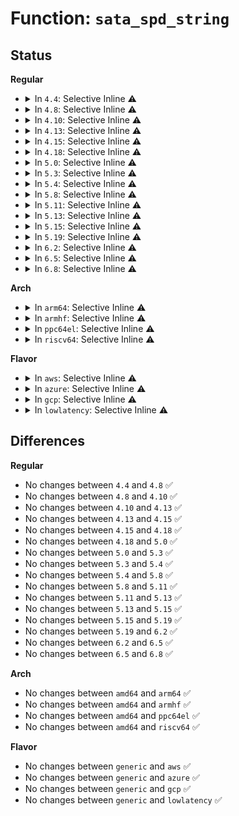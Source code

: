 # Function: <code>sata_spd_string</code>

## Status
<b>Regular</b>
<ul>
<li>
<details>
<summary>In <code>4.4</code>: Selective Inline ⚠️</summary>

```c
const char *sata_spd_string(unsigned int spd);
```

**Collision:** Unique Global

**Inline:** Selective

**Transformation:** False

**Instances:**

```
In drivers/ata/libata-core.c (ffffffff815ca6b0)
Location: drivers/ata/libata-core.c:1024
Inline: True
Inline callers:
  - drivers/ata/libata-core.c:sata_down_spd_limit
  - drivers/ata/libata-core.c:ata_std_postreset
Direct callers:
  - drivers/ata/libata-transport.c:show_ata_link_sata_spd
  - drivers/ata/libata-transport.c:show_ata_link_sata_spd_limit
  - drivers/ata/libata-transport.c:show_ata_link_hw_sata_spd_limit
```
**Symbols:**

```
ffffffff815ca6b0-ffffffff815ca6d2: sata_spd_string (STB_GLOBAL)
```
</details>
</li>
<li>
<details>
<summary>In <code>4.8</code>: Selective Inline ⚠️</summary>

```c
const char *sata_spd_string(unsigned int spd);
```

**Collision:** Unique Global

**Inline:** Selective

**Transformation:** False

**Instances:**

```
In drivers/ata/libata-core.c (ffffffff81627693)
Location: drivers/ata/libata-core.c:1027
Inline: True
Inline callers:
  - drivers/ata/libata-core.c:ata_std_postreset
  - drivers/ata/libata-core.c:sata_down_spd_limit
Direct callers:
  - drivers/ata/libata-transport.c:show_ata_link_sata_spd
  - drivers/ata/libata-transport.c:show_ata_link_sata_spd_limit
  - drivers/ata/libata-transport.c:show_ata_link_hw_sata_spd_limit
```
**Symbols:**

```
ffffffff81622ef0-ffffffff81622f12: sata_spd_string (STB_GLOBAL)
```
</details>
</li>
<li>
<details>
<summary>In <code>4.10</code>: Selective Inline ⚠️</summary>

```c
const char *sata_spd_string(unsigned int spd);
```

**Collision:** Unique Global

**Inline:** Selective

**Transformation:** False

**Instances:**

```
In drivers/ata/libata-core.c (ffffffff816582f3)
Location: drivers/ata/libata-core.c:1034
Inline: True
Inline callers:
  - drivers/ata/libata-core.c:ata_std_postreset
  - drivers/ata/libata-core.c:sata_down_spd_limit
Direct callers:
  - drivers/ata/libata-transport.c:show_ata_link_sata_spd
  - drivers/ata/libata-transport.c:show_ata_link_sata_spd_limit
  - drivers/ata/libata-transport.c:show_ata_link_hw_sata_spd_limit
```
**Symbols:**

```
ffffffff81653a70-ffffffff81653a92: sata_spd_string (STB_GLOBAL)
```
</details>
</li>
<li>
<details>
<summary>In <code>4.13</code>: Selective Inline ⚠️</summary>

```c
const char *sata_spd_string(unsigned int spd);
```

**Collision:** Unique Global

**Inline:** Selective

**Transformation:** False

**Instances:**

```
In drivers/ata/libata-core.c (ffffffff8166cb23)
Location: drivers/ata/libata-core.c:1034
Inline: True
Inline callers:
  - drivers/ata/libata-core.c:ata_std_postreset
  - drivers/ata/libata-core.c:sata_down_spd_limit
Direct callers:
  - drivers/ata/libata-transport.c:show_ata_link_sata_spd
  - drivers/ata/libata-transport.c:show_ata_link_sata_spd_limit
  - drivers/ata/libata-transport.c:show_ata_link_hw_sata_spd_limit
```
**Symbols:**

```
ffffffff816681a0-ffffffff816681c2: sata_spd_string (STB_GLOBAL)
```
</details>
</li>
<li>
<details>
<summary>In <code>4.15</code>: Selective Inline ⚠️</summary>

```c
const char *sata_spd_string(unsigned int spd);
```

**Collision:** Unique Global

**Inline:** Selective

**Transformation:** False

**Instances:**

```
In drivers/ata/libata-core.c (ffffffff816d6173)
Location: drivers/ata/libata-core.c:1034
Inline: True
Inline callers:
  - drivers/ata/libata-core.c:ata_std_postreset
  - drivers/ata/libata-core.c:sata_down_spd_limit
Direct callers:
  - drivers/ata/libata-transport.c:show_ata_link_sata_spd
  - drivers/ata/libata-transport.c:show_ata_link_sata_spd_limit
  - drivers/ata/libata-transport.c:show_ata_link_hw_sata_spd_limit
```
**Symbols:**

```
ffffffff816d1810-ffffffff816d1832: sata_spd_string (STB_GLOBAL)
```
</details>
</li>
<li>
<details>
<summary>In <code>4.18</code>: Selective Inline ⚠️</summary>

```c
const char *sata_spd_string(unsigned int spd);
```

**Collision:** Unique Global

**Inline:** Selective

**Transformation:** False

**Instances:**

```
In drivers/ata/libata-core.c (ffffffff81713c98)
Location: drivers/ata/libata-core.c:1034
Inline: True
Inline callers:
  - drivers/ata/libata-core.c:ata_std_postreset
  - drivers/ata/libata-core.c:ata_dev_configure
Direct callers:
  - drivers/ata/libata-transport.c:show_ata_link_sata_spd
  - drivers/ata/libata-transport.c:show_ata_link_sata_spd_limit
  - drivers/ata/libata-transport.c:show_ata_link_hw_sata_spd_limit
```
**Symbols:**

```
ffffffff8170e040-ffffffff8170e062: sata_spd_string (STB_GLOBAL)
```
</details>
</li>
<li>
<details>
<summary>In <code>5.0</code>: Selective Inline ⚠️</summary>

```c
const char *sata_spd_string(unsigned int spd);
```

**Collision:** Unique Global

**Inline:** Selective

**Transformation:** False

**Instances:**

```
In drivers/ata/libata-core.c (ffffffff81736147)
Location: drivers/ata/libata-core.c:1034
Inline: True
Inline callers:
  - drivers/ata/libata-core.c:ata_std_postreset
  - drivers/ata/libata-core.c:ata_dev_configure
Direct callers:
  - drivers/ata/libata-transport.c:show_ata_link_sata_spd
  - drivers/ata/libata-transport.c:show_ata_link_sata_spd_limit
  - drivers/ata/libata-transport.c:show_ata_link_hw_sata_spd_limit
```
**Symbols:**

```
ffffffff817304b0-ffffffff817304d2: sata_spd_string (STB_GLOBAL)
```
</details>
</li>
<li>
<details>
<summary>In <code>5.3</code>: Selective Inline ⚠️</summary>

```c
const char *sata_spd_string(unsigned int spd);
```

**Collision:** Unique Global

**Inline:** Selective

**Transformation:** False

**Instances:**

```
In drivers/ata/libata-core.c (ffffffff81771ca2)
Location: drivers/ata/libata-core.c:1018
Inline: True
Inline callers:
  - drivers/ata/libata-core.c:ata_std_postreset
  - drivers/ata/libata-core.c:ata_dev_configure
Direct callers:
  - drivers/ata/libata-transport.c:show_ata_link_sata_spd
  - drivers/ata/libata-transport.c:show_ata_link_sata_spd_limit
  - drivers/ata/libata-transport.c:show_ata_link_hw_sata_spd_limit
```
**Symbols:**

```
ffffffff8176bc20-ffffffff8176bc42: sata_spd_string (STB_GLOBAL)
```
</details>
</li>
<li>
<details>
<summary>In <code>5.4</code>: Selective Inline ⚠️</summary>

```c
const char *sata_spd_string(unsigned int spd);
```

**Collision:** Unique Global

**Inline:** Selective

**Transformation:** False

**Instances:**

```
In drivers/ata/libata-core.c (ffffffff81795c84)
Location: drivers/ata/libata-core.c:1018
Inline: True
Inline callers:
  - drivers/ata/libata-core.c:ata_std_postreset
  - drivers/ata/libata-core.c:ata_dev_configure
Direct callers:
  - drivers/ata/libata-transport.c:show_ata_link_sata_spd
  - drivers/ata/libata-transport.c:show_ata_link_sata_spd_limit
  - drivers/ata/libata-transport.c:show_ata_link_hw_sata_spd_limit
```
**Symbols:**

```
ffffffff8178fc90-ffffffff8178fcb2: sata_spd_string (STB_GLOBAL)
```
</details>
</li>
<li>
<details>
<summary>In <code>5.8</code>: Selective Inline ⚠️</summary>

```c
const char *sata_spd_string(unsigned int spd);
```

**Collision:** Unique Global

**Inline:** Selective

**Transformation:** False

**Instances:**

```
In drivers/ata/libata-core.c (ffffffff81859415)
Location: drivers/ata/libata-core.c:958
Inline: True
Inline callers:
  - drivers/ata/libata-core.c:sata_down_spd_limit
  - drivers/ata/libata-core.c:sata_print_link_status
  - drivers/ata/libata-core.c:ata_dev_configure
Direct callers:
  - drivers/ata/libata-transport.c:show_ata_link_sata_spd
  - drivers/ata/libata-transport.c:show_ata_link_sata_spd_limit
  - drivers/ata/libata-transport.c:show_ata_link_hw_sata_spd_limit
```
**Symbols:**

```
ffffffff81854620-ffffffff81854642: sata_spd_string (STB_GLOBAL)
```
</details>
</li>
<li>
<details>
<summary>In <code>5.11</code>: Selective Inline ⚠️</summary>

```c
const char *sata_spd_string(unsigned int spd);
```

**Collision:** Unique Global

**Inline:** Selective

**Transformation:** False

**Instances:**

```
In drivers/ata/libata-core.c (ffffffff81c17428)
Location: drivers/ata/libata-core.c:958
Inline: True
Inline callers:
  - drivers/ata/libata-core.c:sata_down_spd_limit
  - drivers/ata/libata-core.c:sata_print_link_status
  - drivers/ata/libata-core.c:ata_dev_configure
Direct callers:
  - drivers/ata/libata-transport.c:show_ata_link_sata_spd
  - drivers/ata/libata-transport.c:show_ata_link_sata_spd_limit
  - drivers/ata/libata-transport.c:show_ata_link_hw_sata_spd_limit
```
**Symbols:**

```
ffffffff818648f0-ffffffff81864912: sata_spd_string (STB_GLOBAL)
```
</details>
</li>
<li>
<details>
<summary>In <code>5.13</code>: Selective Inline ⚠️</summary>

```c
const char *sata_spd_string(unsigned int spd);
```

**Collision:** Unique Global

**Inline:** Selective

**Transformation:** False

**Instances:**

```
In drivers/ata/libata-core.c (ffffffff81c08fa2)
Location: drivers/ata/libata-core.c:958
Inline: True
Inline callers:
  - drivers/ata/libata-core.c:ata_std_postreset
  - drivers/ata/libata-core.c:sata_down_spd_limit
  - drivers/ata/libata-core.c:ata_dev_configure
Direct callers:
  - drivers/ata/libata-transport.c:show_ata_link_sata_spd
  - drivers/ata/libata-transport.c:show_ata_link_sata_spd_limit
  - drivers/ata/libata-transport.c:show_ata_link_hw_sata_spd_limit
```
**Symbols:**

```
ffffffff81847380-ffffffff818473a2: sata_spd_string (STB_GLOBAL)
```
</details>
</li>
<li>
<details>
<summary>In <code>5.15</code>: Selective Inline ⚠️</summary>

```c
const char *sata_spd_string(unsigned int spd);
```

**Collision:** Unique Global

**Inline:** Selective

**Transformation:** False

**Instances:**

```
In drivers/ata/libata-core.c (ffffffff818d36e3)
Location: drivers/ata/libata-core.c:962
Inline: True
Inline callers:
  - drivers/ata/libata-core.c:ata_std_postreset
  - drivers/ata/libata-core.c:sata_down_spd_limit
  - drivers/ata/libata-core.c:ata_dev_configure
Direct callers:
  - drivers/ata/libata-transport.c:show_ata_link_sata_spd
  - drivers/ata/libata-transport.c:show_ata_link_sata_spd_limit
  - drivers/ata/libata-transport.c:show_ata_link_hw_sata_spd_limit
```
**Symbols:**

```
ffffffff818d4080-ffffffff818d40bd: sata_spd_string (STB_GLOBAL)
```
</details>
</li>
<li>
<details>
<summary>In <code>5.19</code>: Selective Inline ⚠️</summary>

```c
const char *sata_spd_string(unsigned int spd);
```

**Collision:** Unique Global

**Inline:** Selective

**Transformation:** False

**Instances:**

```
In drivers/ata/libata-core.c (ffffffff81a249c4)
Location: drivers/ata/libata-core.c:966
Inline: True
Inline callers:
  - drivers/ata/libata-core.c:sata_down_spd_limit
  - drivers/ata/libata-core.c:sata_down_spd_limit
  - drivers/ata/libata-core.c:sata_print_link_status
  - drivers/ata/libata-core.c:sata_print_link_status
  - drivers/ata/libata-core.c:ata_dev_configure
Direct callers:
  - drivers/ata/libata-transport.c:show_ata_link_sata_spd
  - drivers/ata/libata-transport.c:show_ata_link_sata_spd_limit
  - drivers/ata/libata-transport.c:show_ata_link_hw_sata_spd_limit
```
**Symbols:**

```
ffffffff81a247f0-ffffffff81a2483d: sata_spd_string (STB_GLOBAL)
```
</details>
</li>
<li>
<details>
<summary>In <code>6.2</code>: Selective Inline ⚠️</summary>

```c
const char *sata_spd_string(unsigned int spd);
```

**Collision:** Unique Global

**Inline:** Selective

**Transformation:** False

**Instances:**

```
In drivers/ata/libata-core.c (ffffffff81ba6a62)
Location: drivers/ata/libata-core.c:966
Inline: True
Inline callers:
  - drivers/ata/libata-core.c:sata_down_spd_limit
  - drivers/ata/libata-core.c:sata_down_spd_limit
  - drivers/ata/libata-core.c:sata_print_link_status
  - drivers/ata/libata-core.c:sata_print_link_status
  - drivers/ata/libata-core.c:ata_dev_configure
Direct callers:
  - drivers/ata/libata-transport.c:show_ata_link_sata_spd
  - drivers/ata/libata-transport.c:show_ata_link_sata_spd_limit
  - drivers/ata/libata-transport.c:show_ata_link_hw_sata_spd_limit
```
**Symbols:**

```
ffffffff81ba6840-ffffffff81ba688d: sata_spd_string (STB_GLOBAL)
```
</details>
</li>
<li>
<details>
<summary>In <code>6.5</code>: Selective Inline ⚠️</summary>

```c
const char *sata_spd_string(unsigned int spd);
```

**Collision:** Unique Global

**Inline:** Selective

**Transformation:** False

**Instances:**

```
In drivers/ata/libata-core.c (ffffffff81bfd63a)
Location: drivers/ata/libata-core.c:1000
Inline: True
Inline callers:
  - drivers/ata/libata-core.c:sata_down_spd_limit
  - drivers/ata/libata-core.c:sata_down_spd_limit
  - drivers/ata/libata-core.c:sata_print_link_status
  - drivers/ata/libata-core.c:sata_print_link_status
  - drivers/ata/libata-core.c:ata_dev_configure
Direct callers:
  - drivers/ata/libata-transport.c:show_ata_link_sata_spd
  - drivers/ata/libata-transport.c:show_ata_link_sata_spd_limit
  - drivers/ata/libata-transport.c:show_ata_link_hw_sata_spd_limit
```
**Symbols:**

```
ffffffff81bfd420-ffffffff81bfd46d: sata_spd_string (STB_GLOBAL)
```
</details>
</li>
<li>
<details>
<summary>In <code>6.8</code>: Selective Inline ⚠️</summary>

```c
const char *sata_spd_string(unsigned int spd);
```

**Collision:** Unique Global

**Inline:** Selective

**Transformation:** False

**Instances:**

```
In drivers/ata/libata-core.c (ffffffff81c533f6)
Location: drivers/ata/libata-core.c:1000
Inline: True
Inline callers:
  - drivers/ata/libata-core.c:sata_down_spd_limit
  - drivers/ata/libata-core.c:sata_down_spd_limit
  - drivers/ata/libata-core.c:sata_print_link_status
  - drivers/ata/libata-core.c:sata_print_link_status
  - drivers/ata/libata-core.c:ata_dev_configure
Direct callers:
  - drivers/ata/libata-transport.c:show_ata_link_sata_spd
  - drivers/ata/libata-transport.c:show_ata_link_sata_spd_limit
  - drivers/ata/libata-transport.c:show_ata_link_hw_sata_spd_limit
```
**Symbols:**

```
ffffffff81c53120-ffffffff81c5316d: sata_spd_string (STB_GLOBAL)
```
</details>
</li>
</ul>
<b>Arch</b>
<ul>
<li>
<details>
<summary>In <code>arm64</code>: Selective Inline ⚠️</summary>

```c
const char *sata_spd_string(unsigned int spd);
```

**Collision:** Unique Global

**Inline:** Selective

**Transformation:** False

**Instances:**

```
In drivers/ata/libata-core.c (ffff80001099e128)
Location: drivers/ata/libata-core.c:1018
Inline: True
Inline callers:
  - drivers/ata/libata-core.c:ata_std_postreset
  - drivers/ata/libata-core.c:ata_dev_configure
Direct callers:
  - drivers/ata/libata-transport.c:show_ata_link_sata_spd
  - drivers/ata/libata-transport.c:show_ata_link_sata_spd_limit
  - drivers/ata/libata-transport.c:show_ata_link_hw_sata_spd_limit
```
**Symbols:**

```
ffff8000109997b8-ffff80001099980c: sata_spd_string (STB_GLOBAL)
```
</details>
</li>
<li>
<details>
<summary>In <code>armhf</code>: Selective Inline ⚠️</summary>

```c
const char *sata_spd_string(unsigned int spd);
```

**Collision:** Unique Global

**Inline:** Selective

**Transformation:** False

**Instances:**

```
In drivers/ata/libata-core.c (c0a6e840)
Location: drivers/ata/libata-core.c:1018
Inline: True
Inline callers:
  - drivers/ata/libata-core.c:ata_std_postreset
  - drivers/ata/libata-core.c:ata_dev_configure
Direct callers:
  - drivers/ata/libata-transport.c:show_ata_link_sata_spd
  - drivers/ata/libata-transport.c:show_ata_link_sata_spd_limit
  - drivers/ata/libata-transport.c:show_ata_link_hw_sata_spd_limit
```
**Symbols:**

```
c0a697d0-c0a69808: sata_spd_string (STB_GLOBAL)
```
</details>
</li>
<li>
<details>
<summary>In <code>ppc64el</code>: Selective Inline ⚠️</summary>

```c
const char *sata_spd_string(unsigned int spd);
```

**Collision:** Unique Global

**Inline:** Selective

**Transformation:** False

**Instances:**

```
In drivers/ata/libata-core.c (c000000000a62314)
Location: drivers/ata/libata-core.c:1018
Inline: True
Inline callers:
  - drivers/ata/libata-core.c:ata_std_postreset
  - drivers/ata/libata-core.c:ata_dev_configure
Direct callers:
  - drivers/ata/libata-transport.c:show_ata_link_sata_spd
  - drivers/ata/libata-transport.c:show_ata_link_sata_spd_limit
  - drivers/ata/libata-transport.c:show_ata_link_hw_sata_spd_limit
```
**Symbols:**

```
c000000000a5c8b0-c000000000a5c8fc: sata_spd_string (STB_GLOBAL)
```
</details>
</li>
<li>
<details>
<summary>In <code>riscv64</code>: Selective Inline ⚠️</summary>

```c
const char *sata_spd_string(unsigned int spd);
```

**Collision:** Unique Global

**Inline:** Selective

**Transformation:** False

**Instances:**

```
In drivers/ata/libata-core.c (ffffffe0005fe2a2)
Location: drivers/ata/libata-core.c:1018
Inline: True
Inline callers:
  - drivers/ata/libata-core.c:ata_std_postreset
  - drivers/ata/libata-core.c:ata_dev_configure
Direct callers:
  - drivers/ata/libata-transport.c:show_ata_link_sata_spd
  - drivers/ata/libata-transport.c:show_ata_link_sata_spd_limit
  - drivers/ata/libata-transport.c:show_ata_link_hw_sata_spd_limit
```
**Symbols:**

```
ffffffe0005fa14c-ffffffe0005fa19e: sata_spd_string (STB_GLOBAL)
```
</details>
</li>
</ul>
<b>Flavor</b>
<ul>
<li>
<details>
<summary>In <code>aws</code>: Selective Inline ⚠️</summary>

```c
const char *sata_spd_string(unsigned int spd);
```

**Collision:** Unique Global

**Inline:** Selective

**Transformation:** False

**Instances:**

```
In drivers/ata/libata-core.c (ffffffff8175ad9b)
Location: drivers/ata/libata-core.c:1018
Inline: True
Inline callers:
  - drivers/ata/libata-core.c:ata_std_postreset
  - drivers/ata/libata-core.c:ata_dev_configure
Direct callers:
  - drivers/ata/libata-transport.c:show_ata_link_sata_spd
  - drivers/ata/libata-transport.c:show_ata_link_sata_spd_limit
  - drivers/ata/libata-transport.c:show_ata_link_hw_sata_spd_limit
```
**Symbols:**

```
ffffffff81754e00-ffffffff81754e22: sata_spd_string (STB_GLOBAL)
```
</details>
</li>
<li>
<details>
<summary>In <code>azure</code>: Selective Inline ⚠️</summary>

```c
const char *sata_spd_string(unsigned int spd);
```

**Collision:** Unique Global

**Inline:** Selective

**Transformation:** False

**Instances:**

```
In drivers/ata/libata-core.c (ffffffff8173ac3b)
Location: drivers/ata/libata-core.c:1018
Inline: True
Inline callers:
  - drivers/ata/libata-core.c:ata_std_postreset
  - drivers/ata/libata-core.c:ata_dev_configure
Direct callers:
  - drivers/ata/libata-transport.c:show_ata_link_sata_spd
  - drivers/ata/libata-transport.c:show_ata_link_sata_spd_limit
  - drivers/ata/libata-transport.c:show_ata_link_hw_sata_spd_limit
```
**Symbols:**

```
ffffffff81734ca0-ffffffff81734cc2: sata_spd_string (STB_GLOBAL)
```
</details>
</li>
<li>
<details>
<summary>In <code>gcp</code>: Selective Inline ⚠️</summary>

```c
const char *sata_spd_string(unsigned int spd);
```

**Collision:** Unique Global

**Inline:** Selective

**Transformation:** False

**Instances:**

```
In drivers/ata/libata-core.c (ffffffff8178ab04)
Location: drivers/ata/libata-core.c:1018
Inline: True
Inline callers:
  - drivers/ata/libata-core.c:ata_std_postreset
  - drivers/ata/libata-core.c:ata_dev_configure
Direct callers:
  - drivers/ata/libata-transport.c:show_ata_link_sata_spd
  - drivers/ata/libata-transport.c:show_ata_link_sata_spd_limit
  - drivers/ata/libata-transport.c:show_ata_link_hw_sata_spd_limit
```
**Symbols:**

```
ffffffff81784b10-ffffffff81784b32: sata_spd_string (STB_GLOBAL)
```
</details>
</li>
<li>
<details>
<summary>In <code>lowlatency</code>: Selective Inline ⚠️</summary>

```c
const char *sata_spd_string(unsigned int spd);
```

**Collision:** Unique Global

**Inline:** Selective

**Transformation:** False

**Instances:**

```
In drivers/ata/libata-core.c (ffffffff817a4954)
Location: drivers/ata/libata-core.c:1018
Inline: True
Inline callers:
  - drivers/ata/libata-core.c:ata_std_postreset
  - drivers/ata/libata-core.c:ata_dev_configure
Direct callers:
  - drivers/ata/libata-transport.c:show_ata_link_sata_spd
  - drivers/ata/libata-transport.c:show_ata_link_sata_spd_limit
  - drivers/ata/libata-transport.c:show_ata_link_hw_sata_spd_limit
```
**Symbols:**

```
ffffffff8179e900-ffffffff8179e922: sata_spd_string (STB_GLOBAL)
```
</details>
</li>
</ul>

## Differences
<b>Regular</b>
<ul>
<li>
No changes between <code>4.4</code> and <code>4.8</code> ✅
</li>
<li>
No changes between <code>4.8</code> and <code>4.10</code> ✅
</li>
<li>
No changes between <code>4.10</code> and <code>4.13</code> ✅
</li>
<li>
No changes between <code>4.13</code> and <code>4.15</code> ✅
</li>
<li>
No changes between <code>4.15</code> and <code>4.18</code> ✅
</li>
<li>
No changes between <code>4.18</code> and <code>5.0</code> ✅
</li>
<li>
No changes between <code>5.0</code> and <code>5.3</code> ✅
</li>
<li>
No changes between <code>5.3</code> and <code>5.4</code> ✅
</li>
<li>
No changes between <code>5.4</code> and <code>5.8</code> ✅
</li>
<li>
No changes between <code>5.8</code> and <code>5.11</code> ✅
</li>
<li>
No changes between <code>5.11</code> and <code>5.13</code> ✅
</li>
<li>
No changes between <code>5.13</code> and <code>5.15</code> ✅
</li>
<li>
No changes between <code>5.15</code> and <code>5.19</code> ✅
</li>
<li>
No changes between <code>5.19</code> and <code>6.2</code> ✅
</li>
<li>
No changes between <code>6.2</code> and <code>6.5</code> ✅
</li>
<li>
No changes between <code>6.5</code> and <code>6.8</code> ✅
</li>
</ul>
<b>Arch</b>
<ul>
<li>
No changes between <code>amd64</code> and <code>arm64</code> ✅
</li>
<li>
No changes between <code>amd64</code> and <code>armhf</code> ✅
</li>
<li>
No changes between <code>amd64</code> and <code>ppc64el</code> ✅
</li>
<li>
No changes between <code>amd64</code> and <code>riscv64</code> ✅
</li>
</ul>
<b>Flavor</b>
<ul>
<li>
No changes between <code>generic</code> and <code>aws</code> ✅
</li>
<li>
No changes between <code>generic</code> and <code>azure</code> ✅
</li>
<li>
No changes between <code>generic</code> and <code>gcp</code> ✅
</li>
<li>
No changes between <code>generic</code> and <code>lowlatency</code> ✅
</li>
</ul>
